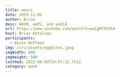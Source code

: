 ```yaml
---
title: wascc
date: 2019-11-05
author: Brian
desc: WASM, waPC, and waSCA
url: https://www.youtube.com/watch?v=wuCgMTX5fb4
host: Brian Ketelsen
participants:
  - Kevin Hoffman
img: /src/assets/eggbites.jpeg
imgWidth: 800
imgHeight: 500
lastmod: 2022-06-03T14:57:12.751Z
category: wasm
---
```


